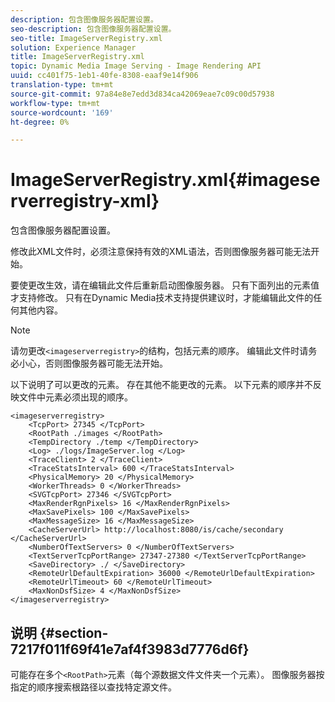 ```yaml
---
description: 包含图像服务器配置设置。
seo-description: 包含图像服务器配置设置。
seo-title: ImageServerRegistry.xml
solution: Experience Manager
title: ImageServerRegistry.xml
topic: Dynamic Media Image Serving - Image Rendering API
uuid: cc401f75-1eb1-40fe-8308-eaaf9e14f906
translation-type: tm+mt
source-git-commit: 97a84e8e7edd3d834ca42069eae7c09c00d57938
workflow-type: tm+mt
source-wordcount: '169'
ht-degree: 0%

---
```



# ImageServerRegistry.xml{#imageserverregistry-xml}

包含图像服务器配置设置。

修改此XML文件时，必须注意保持有效的XML语法，否则图像服务器可能无法开始。

要使更改生效，请在编辑此文件后重新启动图像服务器。 只有下面列出的元素值才支持修改。 只有在Dynamic Media技术支持提供建议时，才能编辑此文件的任何其他内容。

>[!NOTE]
>
>请勿更改`<imageserverregistry>`的结构，包括元素的顺序。 编辑此文件时请务必小心，否则图像服务器可能无法开始。

以下说明了可以更改的元素。 存在其他不能更改的元素。 以下元素的顺序并不反映文件中元素必须出现的顺序。

```
<imageserverregistry>
    <TcpPort> 27345 </TcpPort>    
    <RootPath ./images </RootPath>
    <TempDirectory ./temp </TempDirectory>
    <Log> ./logs/ImageServer.log </Log>
    <TraceClient> 2 </TraceClient>
    <TraceStatsInterval> 600 </TraceStatsInterval>
    <PhysicalMemory> 20 </PhysicalMemory>
    <WorkerThreads> 0 </WorkerThreads>
    <SVGTcpPort> 27346 </SVGTcpPort>
    <MaxRenderRgnPixels> 16 </MaxRenderRgnPixels>
    <MaxSavePixels> 100 </MaxSavePixels>
    <MaxMessageSize> 16 </MaxMessageSize>
    <CacheServerUrl> http://localhost:8080/is/cache/secondary </CacheServerUrl>
    <NumberOfTextServers> 0 </NumberOfTextServers>
    <TextServerTcpPortRange> 27347-27380 </TextServerTcpPortRange>
    <SaveDirectory> ./ </SaveDirectory>
    <RemoteUrlDefaultExpiration> 36000 </RemoteUrlDefaultExpiration>
    <RemoteUrlTimeout> 60 </RemoteUrlTimeout>
    <MaxNonDsfSize> 4 </MaxNonDsfSize>
</imageserverregistry>
```

## 说明 {#section-7217f011f69f41e7af4f3983d7776d6f}

可能存在多个`<RootPath>`元素（每个源数据文件文件夹一个元素）。 图像服务器按指定的顺序搜索根路径以查找特定源文件。
